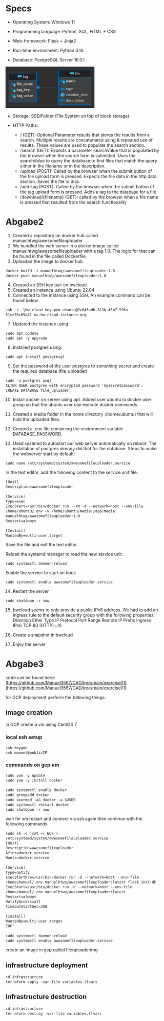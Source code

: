# Specs
- Operating System: Windows 11

- Programming language: Python, SQL, HTML + CSS

- Web-framework: Flask + Jinja2

- Run-time environment: Python 3.10

- Database: PostgreSQL Server 16.0.1

![](uml_diagram_db.png)
- Storage: SSD/Folder (File System on top of block storage)

- HTTP Paths:
    - / (GET): Optional Parameter results that stores the results from a search. Multiple results are concatenated using & repeated use of results. These values are used to populate the search section.
    - /search (GET): Expects a parameter searchValue that is populated by the browser when the search form is submitted. Uses the searchValue to query the database to find files that match the query either in the filename or in the description.
    - /upload (POST): Called by the browser when the submit button of the file upload form is pressed. Expects the file data in the http data section. Saves the file to disk.
    - /add-tag (POST): Called by the browser when the submit button of the tag upload form is pressed. Adds a tag to the database for a file.
    - /download/{filename} (GET): called by the browser when a file name is pressed that resulted from the search functionality 

# Abgabe2
1. Created a repository on docker hub called manuelhtwg/awesomefileuploader
2. We bundled the web server in a docker image called manuelhtwg/awesomefileuploader with a tag 1.0. The logic for that can be found in the file called Dockerfile.
3. Uploaded the image to docker hub.
```
docker build -t manuelhtwg/awesomefileuploader:1.0 .
docker push manuelhtwg/awesomefileuploader:1.0
```
4. Created an SSH key pair on bwcloud.
5. Created an instance using Ubuntu 22.04
6. Connected to the instance using SSH. An example command can be found below.
```
ssh -i .\bw_cloud_key.pem ubuntu@2c043adb-813b-45b7-996a-51ce39c69a41.ma.bw-cloud-instance.org	
```
7. Updated the instance using 
```
sudo apt update
sudo apt -y upgrade
```
8. Installed postgres using:
```
sudo apt install postgresql
```
9. Set the password of the user postgres to something secret and create the required database (file_uploader)
```
sudo -u postgres psql
ALTER USER postgres with encrypted password 'mysecretpassword';
CREATE DATABASE file_uploader;
```
10. Install docker on server using apt. Added user ubuntu to docker user group so that the ubuntu user can execute docker commands.

11. Created a media folder in the home directory (/home/ubuntu) that will hold the uploaded files.

12. Created a .env file containing the environment variable DATABASE_PASSWORD.

13. Used systemd to autostart our web server automatically on reboot. The installation of postgres already did that for the database.
Steps to make the webserver start by default:
```
sudo nano /etc/systemd/system/awesomefileuploader.service
```
In the text editor, add the following content to the service unit file:
```
[Unit]
Description=awesomefileuploader

[Service]
Type=exec
ExecStart=/usr/bin/docker run --rm -d --network=host --env-file /home/ubuntu/.env -v /home/ubuntu/media:/app/media manuelhtwg/awesomefileuploader:1.0
Restart=always

[Install]
WantedBy=multi-user.target
```

Save the file and exit the text editor.

Reload the systemd manager to read the new service unit:
```
sudo systemctl daemon-reload
```
Enable the service to start on boot:
```
sudo systemctl enable awesomefileuploader.service
```

14. Restart the server
```
sudo shutdown -r now
```

15. bwcloud seems to only provide a public IPv6 address. We had to add an ingress rule to the default security group with the following properties:
Direction	Ether Type	IP Protocol	Port Range	Remote IP Prefix 
Ingress	IPv6	TCP	80 (HTTP)	::/0 

16. Create a snapshot in bwcloud

17. Enjoy the server

# Abgabe3

code can be found here: [https://github.com/Manuel3567/CAD/tree/main/exercise01](https://github.com/Manuel3567/CAD/tree/main/exercise01)


for GCP deployment perform the following things:

## image creation
in GCP create a vm using CentOS 7
### local ssh setup
```
ssh-keygen
ssh manuel@publicIP
```
### commands on gcp vm
```
sudo yum -y update
sudo yum -y install docker

sudo systemctl enable docker
sudo groupadd docker
sudo usermod -aG docker -a $USER
sudo systemctl restart docker
sudo shutdown -r now
```
wait for vm restart and connect via ssh again then continue with the following commands
```
sudo sh -c 'cat << EOF > /etc/systemd/system/awesomefileuploader.service
[Unit]
Description=awesomefileuploader
After=docker.service
Wants=docker.service

[Service]
Type=notify
ExecStartPre=/usr/bin/docker run -d --network=host --env-file /home/manuel/.env manuelhtwg/awesomefileuploader:latest flask init-db
ExecStart=/usr/bin/docker run -d --network=host --env-file /home/manuel/.env manuelhtwg/awesomefileuploader:latest
Restart=always
NotifyAccess=all
TimeoutStartSec=300

[Install]
WantedBy=multi-user.target
EOF'

sudo systemctl daemon-reload
sudo systemctl enable awesomefileuploader.service
```
create an image in gcp called fileuploaderimg
## infrastructure deployment
```
cd infrastructure
terraform apply -var-file variables.tfvars
```

## infrastructure destruction
```
cd infrastructure
terraform destroy -var-file variables.tfvars
```

